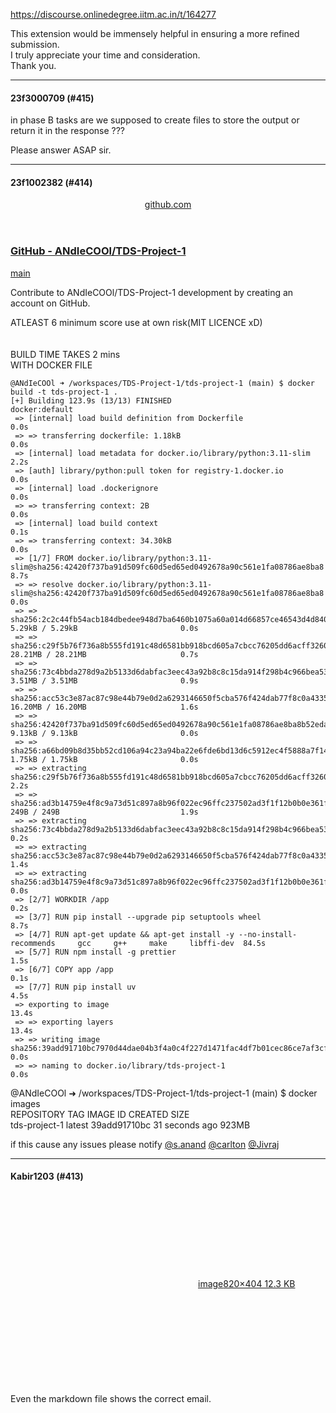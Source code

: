 https://discourse.onlinedegree.iitm.ac.in/t/164277

This extension would be immensely helpful in ensuring a more refined submission.<br/>
I truly appreciate your time and consideration.<br/>
Thank you.</p><hr>

<h4>23f3000709 (#415)</h4>
<p>in phase B tasks are we supposed to create files to store the output or return it in the response ???</p>
<p>Please answer ASAP sir.</p><hr>

<h4>23f1002382 (#414)</h4>
<aside class="onebox githubfolder" data-onebox-src="https://github.com/ANdIeCOOl/TDS-Project-1/tree/main">
<header class="source">

<a href="https://github.com/ANdIeCOOl/TDS-Project-1/tree/main" rel="noopener nofollow ugc" target="_blank">github.com</a>
</header>
<article class="onebox-body">
<h3><a href="https://github.com/ANdIeCOOl/TDS-Project-1/tree/main" rel="noopener nofollow ugc" target="_blank">GitHub - ANdIeCOOl/TDS-Project-1</a></h3>
<p><a href="https://github.com/ANdIeCOOl/TDS-Project-1/tree/main" rel="noopener nofollow ugc" target="_blank">main</a></p>
<p><span class="label1">Contribute to ANdIeCOOl/TDS-Project-1 development by creating an account on GitHub.</span></p>
</article>
<div class="onebox-metadata">
</div>
<div style="clear: both"></div>
</aside>
<p>ATLEAST 6 minimum score use at own risk(MIT LICENCE xD)<br/>
<br/><br/>
BUILD TIME TAKES 2 mins<br/>
WITH DOCKER FILE</p>
<pre data-code-wrap="bash"><code class="lang-bash">@ANdIeCOOl ➜ /workspaces/TDS-Project-1/tds-project-1 (main) $ docker build -t tds-project-1 .
[+] Building 123.9s (13/13) FINISHED                                                                       docker:default
 =&gt; [internal] load build definition from Dockerfile                                                                 0.0s
 =&gt; =&gt; transferring dockerfile: 1.18kB                                                                               0.0s
 =&gt; [internal] load metadata for docker.io/library/python:3.11-slim                                                  2.2s
 =&gt; [auth] library/python:pull token for registry-1.docker.io                                                        0.0s
 =&gt; [internal] load .dockerignore                                                                                    0.0s
 =&gt; =&gt; transferring context: 2B                                                                                      0.0s
 =&gt; [internal] load build context                                                                                    0.1s
 =&gt; =&gt; transferring context: 34.30kB                                                                                 0.0s
 =&gt; [1/7] FROM docker.io/library/python:3.11-slim@sha256:42420f737ba91d509fc60d5ed65ed0492678a90c561e1fa08786ae8ba8  8.7s
 =&gt; =&gt; resolve docker.io/library/python:3.11-slim@sha256:42420f737ba91d509fc60d5ed65ed0492678a90c561e1fa08786ae8ba8  0.0s
 =&gt; =&gt; sha256:2c2c44fb54acb184dbedee948d7ba6460b1075a60a014d66857ce46543d4d840 5.29kB / 5.29kB                       0.0s
 =&gt; =&gt; sha256:c29f5b76f736a8b555fd191c48d6581bb918bcd605a7cbcc76205dd6acff3260 28.21MB / 28.21MB                     0.7s
 =&gt; =&gt; sha256:73c4bbda278d9a2b5133d6dabfac3eec43a92b8c8c15da914f298b4c966bea53 3.51MB / 3.51MB                       0.9s
 =&gt; =&gt; sha256:acc53c3e87ac87c98e44b79e0d2a6293146650f5cba576f424dab77f8c0a4335 16.20MB / 16.20MB                     1.6s
 =&gt; =&gt; sha256:42420f737ba91d509fc60d5ed65ed0492678a90c561e1fa08786ae8ba8b52eda 9.13kB / 9.13kB                       0.0s
 =&gt; =&gt; sha256:a66bd09b8d35bb52cd106a94c23a94ba22e6fde6bd13d6c5912ec4f5888a7f14 1.75kB / 1.75kB                       0.0s
 =&gt; =&gt; extracting sha256:c29f5b76f736a8b555fd191c48d6581bb918bcd605a7cbcc76205dd6acff3260                            2.2s
 =&gt; =&gt; sha256:ad3b14759e4f8c9a73d51c897a8b96f022ec96ffc237502ad3f1f12b0b0e361f 249B / 249B                           1.9s
 =&gt; =&gt; extracting sha256:73c4bbda278d9a2b5133d6dabfac3eec43a92b8c8c15da914f298b4c966bea53                            0.2s
 =&gt; =&gt; extracting sha256:acc53c3e87ac87c98e44b79e0d2a6293146650f5cba576f424dab77f8c0a4335                            1.4s
 =&gt; =&gt; extracting sha256:ad3b14759e4f8c9a73d51c897a8b96f022ec96ffc237502ad3f1f12b0b0e361f                            0.0s
 =&gt; [2/7] WORKDIR /app                                                                                               0.2s
 =&gt; [3/7] RUN pip install --upgrade pip setuptools wheel                                                             8.7s
 =&gt; [4/7] RUN apt-get update &amp;&amp; apt-get install -y --no-install-recommends     gcc     g++     make     libffi-dev  84.5s
 =&gt; [5/7] RUN npm install -g prettier                                                                                1.5s
 =&gt; [6/7] COPY app /app                                                                                              0.1s
 =&gt; [7/7] RUN pip install uv                                                                                         4.5s
 =&gt; exporting to image                                                                                              13.4s
 =&gt; =&gt; exporting layers                                                                                             13.4s
 =&gt; =&gt; writing image sha256:39add91710bc7970d44dae04b3f4a0c4f227d1471fac4df7b01cec86ce7af3cf                         0.0s
 =&gt; =&gt; naming to docker.io/library/tds-project-1                                                                     0.0s
</code></pre>
<p><span class="mention">@ANdIeCOOl</span> ➜ /workspaces/TDS-Project-1/tds-project-1 (main) $ docker images<br/>
REPOSITORY      TAG       IMAGE ID       CREATED          SIZE<br/>
tds-project-1   latest    39add91710bc   31 seconds ago   923MB</p>
<p>if this cause any issues please notify  <a class="mention" href="/u/s.anand">@s.anand</a> <a class="mention" href="/u/carlton">@carlton</a> <a class="mention" href="/u/jivraj">@Jivraj</a></p><hr>

<h4>Kabir1203 (#413)</h4>
<p><div class="lightbox-wrapper"><a class="lightbox" data-download-href="/uploads/short-url/AuRedeLNq2Tt2gwfYe8yPG9wrng.png?dl=1" href="https://europe1.discourse-cdn.com/flex013/uploads/iitm/original/3X/f/f/ffcb4192d3b1be3bc881e54720f2baa8d1b8a51e.png" rel="noopener nofollow ugc" title="image"><div class="meta"><svg aria-hidden="true" class="fa d-icon d-icon-far-image svg-icon"><use href="#far-image"></use></svg><span class="filename">image</span><span class="informations">820×404 12.3 KB</span><svg aria-hidden="true" class="fa d-icon d-icon-discourse-expand svg-icon"><use href="#discourse-expand"></use></svg></div></a></div><br/>
Even the markdown file shows the correct email.